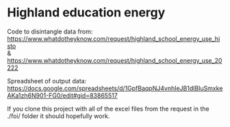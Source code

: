 # Highland education energy

Code to disintangle data from:<br />
https://www.whatdotheyknow.com/request/highland_school_energy_use_histo <br />
&<br />
https://www.whatdotheyknow.com/request/highland_school_energy_use_20222 <br />

Spreadsheet of output data:<br />
https://docs.google.com/spreadsheets/d/1GpfBaqpNJ4vnhIeJB1dlBIuSmxkeAKa1zh6N901-FG0/edit#gid=83865517<br />

If you clone this project with all of the excel files from the request in the ./foi/ folder it should hopefully work.<br />
